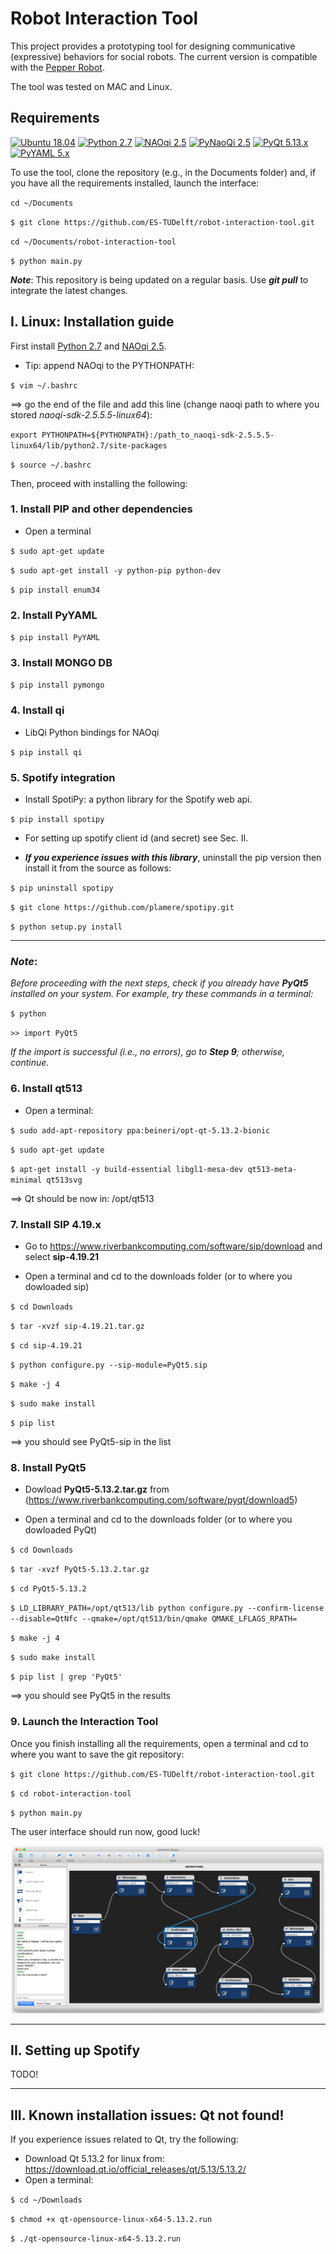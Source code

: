 # Robot Interaction Tool

This project provides a prototyping tool for designing communicative (expressive) behaviors for social robots. The current version is compatible with the [Pepper Robot](https://www.ald.softbankrobotics.com/en/robots/pepper).

The tool was tested on MAC and Linux.

## Requirements
[![Ubuntu 18.04](https://img.shields.io/badge/Ubuntu-18.04%20LTS-orange)](https://www.ubuntu.com/download/desktop)
[![Python 2.7](https://img.shields.io/badge/Python-2.7.14-yellow.svg)](https://www.python.org/downloads/)
[![NAOqi 2.5](https://img.shields.io/badge/NAOqi-2.5-blue.svg)](http://doc.aldebaran.com/2-5/dev/python/install_guide.html)
[![PyNaoQi 2.5](https://img.shields.io/badge/PyNaoqi-2.5.5.5-green.svg)](http://doc.aldebaran.com/2-5/dev/community_software.html#retrieving-software)
[![PyQt 5.13.x](https://img.shields.io/badge/PyQt-5.x.x-brightgreen.svg)](https://pypi.org/project/PyQt5/5.9.2/)
[![PyYAML 5.x](https://img.shields.io/badge/PyYAML-5.x-blue)](https://github.com/yaml/pyyaml)

To use the tool, clone the repository (e.g., in the Documents folder) and, if you have all the requirements installed, launch the interface:

`cd ~/Documents`

`$ git clone https://github.com/ES-TUDelft/robot-interaction-tool.git`

`cd ~/Documents/robot-interaction-tool`

`$ python main.py`

***Note***: This repository is being updated on a regular basis. Use ***git pull*** to integrate the latest changes.

## I. Linux: Installation guide
First install [Python 2.7](https://www.python.org/downloads/release/python-2717/) and [NAOqi 2.5](http://doc.aldebaran.com/2-5/dev/python/install_guide.html).

* Tip: append NAOqi to the PYTHONPATH:

`$ vim ~/.bashrc`

==> go the end of the file and add this line (change naoqi path to where you stored *naoqi-sdk-2.5.5.5-linux64*):

`export PYTHONPATH=${PYTHONPATH}:/path_to_naoqi-sdk-2.5.5.5-linux64/lib/python2.7/site-packages`

`$ source ~/.bashrc`

Then, proceed with installing the following:

### 1. Install PIP and other dependencies

* Open a terminal

`$ sudo apt-get update`

`$ sudo apt-get install -y python-pip python-dev`

`$ pip install enum34`

### 2. Install PyYAML

`$ pip install PyYAML`

### 3. Install MONGO DB

`$ pip install pymongo`

### 4. Install qi

* LibQi Python bindings for NAOqi

`$ pip install qi`

### 5. Spotify integration

* Install SpotiPy: a python library for the Spotify web api.

`$ pip install spotipy`

* For setting up spotify client id (and secret) see Sec. II.
    
* ***If you experience issues with this library***, uninstall the pip version then install it from the source as follows:

`$ pip uninstall spotipy`

`$ git clone https://github.com/plamere/spotipy.git`

`$ python setup.py install`

***

### ***Note***: 
*Before proceeding with the next steps, check if you already have **PyQt5** installed on your system.* 
*For example, try these commands in a terminal:*
    
`$ python`
    
`>> import PyQt5`
    
*If the import is successful (i.e., no errors), go to **Step 9**; otherwise, continue.*

### 6. Install qt513

* Open a terminal:

`$ sudo add-apt-repository ppa:beineri/opt-qt-5.13.2-bionic`

`$ sudo apt-get update`

`$ apt-get install -y build-essential libgl1-mesa-dev qt513-meta-minimal qt513svg`

==> Qt should be now in: /opt/qt513


### 7. Install SIP 4.19.x

* Go to https://www.riverbankcomputing.com/software/sip/download and select **sip-4.19.21**

* Open a terminal and cd to the downloads folder (or to where you dowloaded sip)

`$ cd Downloads`

`$ tar -xvzf sip-4.19.21.tar.gz`

`$ cd sip-4.19.21`

`$ python configure.py --sip-module=PyQt5.sip`

`$ make -j 4`

`$ sudo make install`

`$ pip list`

==> you should see PyQt5-sip in the list


### 8. Install PyQt5

* Dowload **PyQt5-5.13.2.tar.gz** from (https://www.riverbankcomputing.com/software/pyqt/download5)

* Open a terminal and cd to the downloads folder (or to where you dowloaded PyQt)

`$ cd Downloads`

`$ tar -xvzf PyQt5-5.13.2.tar.gz`

`$ cd PyQt5-5.13.2`

`$ LD_LIBRARY_PATH=/opt/qt513/lib python configure.py --confirm-license --disable=QtNfc --qmake=/opt/qt513/bin/qmake QMAKE_LFLAGS_RPATH=`

`$ make -j 4`

`$ sudo make install`

`$ pip list | grep 'PyQt5'`

==> you should see PyQt5 in the results

### 9. Launch the Interaction Tool

Once you finish installing all the requirements, open a terminal and cd to where you want to save the git repository:

`$ git clone https://github.com/ES-TUDelft/robot-interaction-tool.git`

`$ cd robot-interaction-tool`

`$ python main.py`

The user interface should run now, good luck!

<div align="center">
  <img src="interaction_manager/ui/ui_view.png" width="500px" />
</div>

---

## II. Setting up Spotify

TODO!

---

## III. Known installation issues: Qt not found!
If you experience issues related to Qt, try the following:

* Download Qt 5.13.2 for linux from: https://download.qt.io/official_releases/qt/5.13/5.13.2/ 
* Open a terminal:

`$ cd ~/Downloads`

`$ chmod +x qt-opensource-linux-x64-5.13.2.run`

`$ ./qt-opensource-linux-x64-5.13.2.run`
